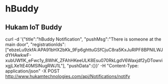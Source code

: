 # hBuddy

## Hukam IoT Buddy

curl -d '{"title":"hBuddy Notification", "pushMsg":"There is someone at the main door", "registrationIds":["ebzeLu9zkfA:APA91bHX2bKk_9Fp6ghttuGSfCjuC8ra5KxJuRlPF8BPNlLWJdYHAwkwF-xubUWflK_eFwc1y_8WhK_ZFAhHKeeULK8Esu070RkLgdV6Waxjdf2yDTowvixgjLXe1tE40MSlNugRWJ1L"], "pushData":{}}' -H "Content-Type: application/json" -X POST http://www.hukamtechnologies.com/api/Notifications/notify
